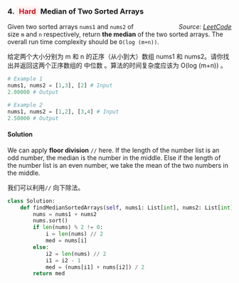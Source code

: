 ### 4. <span style="color:#cf1322;background:#fff1f0;border-color:#ffa39e;padding:1px 6px;border-radius:5px;">Hard</span> Median of Two Sorted Arrays

<i style="float:right">*Source: [LeetCode](https://leetcode.com/problems/median-of-two-sorted-arrays/)*</i>

Given two sorted arrays `nums1` and `nums2` of size `m` and `n` respectively, return **the median** of the two sorted arrays. The overall run time complexity should be `O(log (m+n))`.

给定两个大小分别为 m 和 n 的正序（从小到大）数组 nums1 和 nums2。请你找出并返回这两个正序数组的 中位数 。算法的时间复杂度应该为 O(log (m+n)) 。

```python
# Example 1
nums1, nums2 = [1,3], [2] # Input
2.00000 # Output

# Example 2
nums1, nums2 = [1,2], [3,4] # Input
2.50000 # Output
```

#### Solution

We can apply **floor division** `//` here. If the length of the number list is an odd number, the median is the number in the middle. Else if the length of the number list is  an even number, we take the mean of the two numbers in the middle.

我们可以利用`//` 向下除法。



```python
class Solution:
    def findMedianSortedArrays(self, nums1: List[int], nums2: List[int]) -> float:
        nums = nums1 + nums2
        nums.sort()
        if len(nums) % 2 != 0:
            i = len(nums) // 2
            med = nums[i]
        else:
            i2 = len(nums) // 2
            i1 = i2 - 1
            med = (nums[i1] + nums[i2]) / 2
        return med
```
